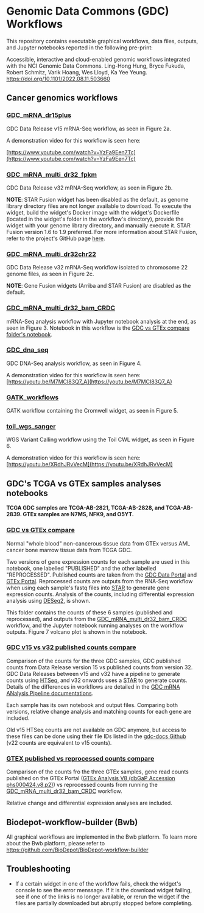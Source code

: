# Genomic Data Commons (GDC) Workflows

This repository contains executable graphical workflows, data files, outputs, and Jupyter notebooks reported in the following pre-print:

Accessible, interactive and cloud-enabled genomic workflows integrated with the NCI Genomic Data Commons. Ling-Hong Hung, Bryce Fukuda, Robert Schmitz, Varik Hoang, Wes Lloyd, Ka Yee Yeung. https://doi.org/10.1101/2022.08.11.503660

## Cancer genomics workflows

### [GDC_mRNA_dr15plus](workflows/GDC_mRNA_dr15plus)

GDC Data Release v15 mRNA-Seq workflow, as seen in Figure 2a.

A demonstration video for this workflow is seen here:

[https://www.youtube.com/watch?v=YzFa9Een7Tc](https://www.youtube.com/watch?v=YzFa9Een7Tc)

### [GDC_mRNA_multi_dr32_fpkm](workflows/GDC_mRNA_multi_dr32_fpkm)

GDC Data Release v32 mRNA-Seq workflow, as seen in Figure 2b.

**NOTE**: STAR Fusion widget has been disabled as the default, as genome library directory files are not longer available to download. To execute the widget, build the widget's Docker image with the widget's Dockerfile (located in the widget's folder in the workflow's directory), provide the widget with your genome library directory, and manually execute it. STAR Fusion version 1.6 to 1.9 preferred. For more information about STAR Fusion, refer to the project's GitHub page [here](https://github.com/STAR-Fusion/STAR-Fusion).

### [GDC_mRNA_multi_dr32chr22](workflows/GDC_mRNA_multi_dr32chr22)

GDC Data Release v32 mRNA-Seq workflow isolated to chromosome 22 genome files, as seen in Figure 2c.

**NOTE**: Gene Fusion widgets (Arriba and STAR Fusion) are disabled as the default.

### [GDC_mRNA_multi_dr32_bam_CRDC](workflows/GDC_mRNA_multi_dr32_bam_CRDC)

mRNA-Seq analysis workflow with Jupyter notebook analysis at the end, as seen in Figure 3. Notebook in this workflow is the [GDC vs GTEx compare folder's notebook](GDC%20vs%20GTEx%20compare/work/GTEx_vs_GDC_AML_DESeq2.ipynb).

### [GDC_dna_seq](workflows/GDC_dna_seq)

GDC DNA-Seq analysis workflow, as seen in Figure 4.

A demonstration video for this workflow is seen here:
[https://youtu.be/M7MCI83Q7_A](https://youtu.be/M7MCI83Q7_A)

### [GATK_workflows](workflows/GATK_workflows)

GATK workflow containing the Cromwell widget, as seen in Figure 5.

### [toil_wgs_sanger](workflows/toil_wgs_sanger)

WGS Variant Calling workflow using the Toil CWL widget, as seen in Figure 6.

A demonstration video for this workflow is seen here:
[https://youtu.be/XRdhJRvVecM](https://youtu.be/XRdhJRvVecM)

## GDC's TCGA vs GTEx samples analyses notebooks

**TCGA GDC samples are TCGA-AB-2821, TCGA-AB-2828, and TCGA-AB-2839. GTEx samples are N7MS, NFK9, and O5YT.**

### [GDC vs GTEx compare](GDC%20vs%20GTEx%20compare)

Normal "whole blood" non-cancerous tissue data from GTEx versus AML cancer bone marrow tissue data from TCGA GDC.

Two versions of gene expression counts for each sample are used in this notebook, one labelled "PUBLISHED" and the other labelled "REPROCESSED". Published counts are taken from the [GDC Data Portal](https://portal.gdc.cancer.gov/) and [GTEx Portal](https://gtexportal.org/home/). Reprocessed counts are outputs from the RNA-Seq workflow when using each sample's fastq files into [STAR](https://github.com/alexdobin/STAR) to generate gene expression counts. Analysis of the counts, including differential expression analysis using [DESeq2](https://bioconductor.org/packages/release/bioc/html/DESeq2.html), is shown.

This folder contains the counts of these 6 samples (published and reprocessed), and outputs from the [GDC_mRNA_multi_dr32_bam_CRDC](workflows/GDC_mRNA_multi_dr32_bam_CRDC) workflow, and the Jupyter notebook running analyses on the workflow outputs. Figure 7 volcano plot is shown in the notebook.

### [GDC v15 vs v32 published counts compare](GDC%20v15%20v32%20published%20counts%20compare)

Comparison of the counts for the three GDC samples, GDC published counts from Data Release version 15 vs published counts from version 32. GDC Data Releases between v15 and v32 have a pipeline to generate counts using  [HTSeq](https://github.com/htseq/htseq), and v32 onwards uses a [STAR](https://github.com/alexdobin/STAR) to generate counts. Details of the differences in workflows are detailed in the [GDC mRNA ANalysis Pipeline documentations](https://docs.gdc.cancer.gov/Data/Bioinformatics_Pipelines/Expression_mRNA_Pipeline/).

Each sample has its own notebook and output files. Comparing both versions, relative change analysis and matching counts for each gene are included.

Old v15 HTSeq counts are not available on GDC anymore, but access to these files can be done using their file IDs listed in the [gdc-docs Github](https://github.com/NCI-GDC/gdc-docs/tree/develop/docs/Data/Release_Notes/GCv36_Manifests) (v22 counts are equivalent to v15 counts).

### [GTEX published vs reprocessed counts compare](GTEX%20published%20vs%20reprocessed%20counts%20compare)

Comparison of the counts fro the three GTEx samples, gene read counts published on the GTEx Portal ([GTEx Analysis V8 (dbGaP Accession phs000424.v8.p2)](https://gtexportal.org/home/datasets)) vs reprocessed counts from running the [GDC_mRNA_multi_dr32_bam_CRDC](workflows/GDC_mRNA_multi_dr32_bam_CRDC) workflow.

Relative change and differential expression analyses are included.

## Biodepot-workflow-builder (Bwb)
All graphical workflows are implemented in the Bwb platform. To learn more about the Bwb platform, please refer to https://github.com/BioDepot/BioDepot-workflow-builder


## Troubleshooting

- If a certain widget in one of the workflow fails, check the widget's console to see the error menssage. If it is the download widget failing, see if one of the links is no longer available, or rerun the widget if the files are partially downloaded but abruptly stopped before completing.

